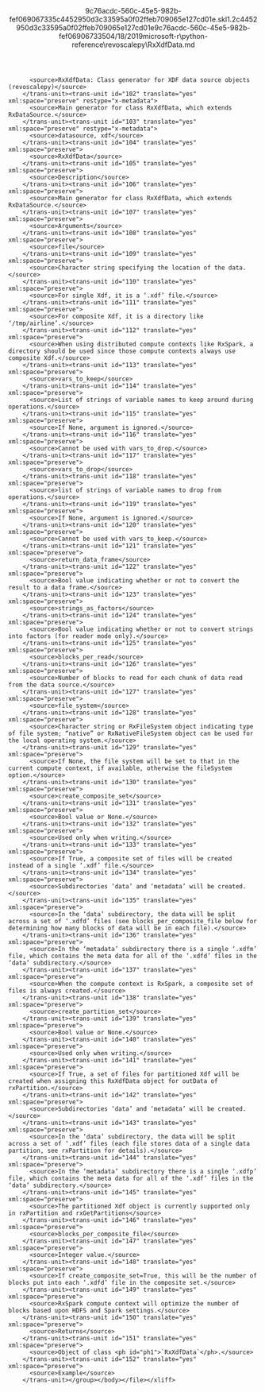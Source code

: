 <?xml version="1.0"?><xliff version="1.2" xmlns="urn:oasis:names:tc:xliff:document:1.2" xmlns:xsi="http://www.w3.org/2001/XMLSchema-instance" xsi:schemaLocation="urn:oasis:names:tc:xliff:document:1.2 xliff-core-1.2-transitional.xsd"><file datatype="xml" original="RxXdfData.md" source-language="en-US" target-language="en-US"><header><tool tool-id="mdxliff" tool-name="mdxliff" tool-version="1.0-d1654b2" tool-company="Microsoft" /><xliffext:skl_file_name xmlns:xliffext="urn:microsoft:content:schema:xliffextensions">9c76acdc-560c-45e5-982b-fef069067335c4452950d3c33595a0f02ffeb709065e127cd01e.skl</xliffext:skl_file_name><xliffext:version xmlns:xliffext="urn:microsoft:content:schema:xliffextensions">1.2</xliffext:version><xliffext:ms.openlocfilehash xmlns:xliffext="urn:microsoft:content:schema:xliffextensions">c4452950d3c33595a0f02ffeb709065e127cd01e</xliffext:ms.openlocfilehash><xliffext:ms.sourcegitcommit xmlns:xliffext="urn:microsoft:content:schema:xliffextensions">9c76acdc-560c-45e5-982b-fef069067335</xliffext:ms.sourcegitcommit><xliffext:ms.lasthandoff xmlns:xliffext="urn:microsoft:content:schema:xliffextensions">04/18/2019</xliffext:ms.lasthandoff><xliffext:ms.openlocfilepath xmlns:xliffext="urn:microsoft:content:schema:xliffextensions">microsoft-r\python-reference\revoscalepy\RxXdfData.md</xliffext:ms.openlocfilepath></header><body><group id="content" extype="content"><trans-unit id="101" translate="yes" xml:space="preserve" restype="x-metadata">
          <source>RxXdfData: Class generator for XDF data source objects (revoscalepy)</source>
        </trans-unit><trans-unit id="102" translate="yes" xml:space="preserve" restype="x-metadata">
          <source>Main generator for class RxXdfData, which extends RxDataSource.</source>
        </trans-unit><trans-unit id="103" translate="yes" xml:space="preserve" restype="x-metadata">
          <source>datasource, xdf</source>
        </trans-unit><trans-unit id="104" translate="yes" xml:space="preserve">
          <source>RxXdfData</source>
        </trans-unit><trans-unit id="105" translate="yes" xml:space="preserve">
          <source>Description</source>
        </trans-unit><trans-unit id="106" translate="yes" xml:space="preserve">
          <source>Main generator for class RxXdfData, which extends RxDataSource.</source>
        </trans-unit><trans-unit id="107" translate="yes" xml:space="preserve">
          <source>Arguments</source>
        </trans-unit><trans-unit id="108" translate="yes" xml:space="preserve">
          <source>file</source>
        </trans-unit><trans-unit id="109" translate="yes" xml:space="preserve">
          <source>Character string specifying the location of the data.</source>
        </trans-unit><trans-unit id="110" translate="yes" xml:space="preserve">
          <source>For single Xdf, it is a ‘.xdf’ file.</source>
        </trans-unit><trans-unit id="111" translate="yes" xml:space="preserve">
          <source>For composite Xdf, it is a directory like ‘/tmp/airline’.</source>
        </trans-unit><trans-unit id="112" translate="yes" xml:space="preserve">
          <source>When using distributed compute contexts like RxSpark, a directory should be used since those compute contexts always use composite Xdf.</source>
        </trans-unit><trans-unit id="113" translate="yes" xml:space="preserve">
          <source>vars_to_keep</source>
        </trans-unit><trans-unit id="114" translate="yes" xml:space="preserve">
          <source>List of strings of variable names to keep around during operations.</source>
        </trans-unit><trans-unit id="115" translate="yes" xml:space="preserve">
          <source>If None, argument is ignored.</source>
        </trans-unit><trans-unit id="116" translate="yes" xml:space="preserve">
          <source>Cannot be used with vars_to_drop.</source>
        </trans-unit><trans-unit id="117" translate="yes" xml:space="preserve">
          <source>vars_to_drop</source>
        </trans-unit><trans-unit id="118" translate="yes" xml:space="preserve">
          <source>list of strings of variable names to drop from operations.</source>
        </trans-unit><trans-unit id="119" translate="yes" xml:space="preserve">
          <source>If None, argument is ignored.</source>
        </trans-unit><trans-unit id="120" translate="yes" xml:space="preserve">
          <source>Cannot be used with vars_to_keep.</source>
        </trans-unit><trans-unit id="121" translate="yes" xml:space="preserve">
          <source>return_data_frame</source>
        </trans-unit><trans-unit id="122" translate="yes" xml:space="preserve">
          <source>Bool value indicating whether or not to convert the result to a data frame.</source>
        </trans-unit><trans-unit id="123" translate="yes" xml:space="preserve">
          <source>strings_as_factors</source>
        </trans-unit><trans-unit id="124" translate="yes" xml:space="preserve">
          <source>Bool value indicating whether or not to convert strings into factors (for reader mode only).</source>
        </trans-unit><trans-unit id="125" translate="yes" xml:space="preserve">
          <source>blocks_per_read</source>
        </trans-unit><trans-unit id="126" translate="yes" xml:space="preserve">
          <source>Number of blocks to read for each chunk of data read from the data source.</source>
        </trans-unit><trans-unit id="127" translate="yes" xml:space="preserve">
          <source>file_system</source>
        </trans-unit><trans-unit id="128" translate="yes" xml:space="preserve">
          <source>Character string or RxFileSystem object indicating type of file system; “native” or RxNativeFileSystem object can be used for the local operating system.</source>
        </trans-unit><trans-unit id="129" translate="yes" xml:space="preserve">
          <source>If None, the file system will be set to that in the current compute context, if available, otherwise the fileSystem option.</source>
        </trans-unit><trans-unit id="130" translate="yes" xml:space="preserve">
          <source>create_composite_set</source>
        </trans-unit><trans-unit id="131" translate="yes" xml:space="preserve">
          <source>Bool value or None.</source>
        </trans-unit><trans-unit id="132" translate="yes" xml:space="preserve">
          <source>Used only when writing.</source>
        </trans-unit><trans-unit id="133" translate="yes" xml:space="preserve">
          <source>If True, a composite set of files will be created instead of a single ‘.xdf’ file.</source>
        </trans-unit><trans-unit id="134" translate="yes" xml:space="preserve">
          <source>Subdirectories ‘data’ and ‘metadata’ will be created.</source>
        </trans-unit><trans-unit id="135" translate="yes" xml:space="preserve">
          <source>In the ‘data’ subdirectory, the data will be split across a set of ‘.xdfd’ files (see blocks_per_composite_file below for determining how many blocks of data will be in each file).</source>
        </trans-unit><trans-unit id="136" translate="yes" xml:space="preserve">
          <source>In the ‘metadata’ subdirectory there is a single ‘.xdfm’ file, which contains the meta data for all of the ‘.xdfd’ files in the ‘data’ subdirectory.</source>
        </trans-unit><trans-unit id="137" translate="yes" xml:space="preserve">
          <source>When the compute context is RxSpark, a composite set of files is always created.</source>
        </trans-unit><trans-unit id="138" translate="yes" xml:space="preserve">
          <source>create_partition_set</source>
        </trans-unit><trans-unit id="139" translate="yes" xml:space="preserve">
          <source>Bool value or None.</source>
        </trans-unit><trans-unit id="140" translate="yes" xml:space="preserve">
          <source>Used only when writing.</source>
        </trans-unit><trans-unit id="141" translate="yes" xml:space="preserve">
          <source>If True, a set of files for partitioned Xdf will be created when assigning this RxXdfData object for outData of rxPartition.</source>
        </trans-unit><trans-unit id="142" translate="yes" xml:space="preserve">
          <source>Subdirectories ‘data’ and ‘metadata’ will be created.</source>
        </trans-unit><trans-unit id="143" translate="yes" xml:space="preserve">
          <source>In the ‘data’ subdirectory, the data will be split across a set of ‘.xdf’ files (each file stores data of a single data partition, see rxPartition for details).</source>
        </trans-unit><trans-unit id="144" translate="yes" xml:space="preserve">
          <source>In the ‘metadata’ subdirectory there is a single ‘.xdfp’ file, which contains the meta data for all of the ‘.xdf’ files in the ‘data’ subdirectory.</source>
        </trans-unit><trans-unit id="145" translate="yes" xml:space="preserve">
          <source>The partitioned Xdf object is currently supported only in rxPartition and rxGetPartitions</source>
        </trans-unit><trans-unit id="146" translate="yes" xml:space="preserve">
          <source>blocks_per_composite_file</source>
        </trans-unit><trans-unit id="147" translate="yes" xml:space="preserve">
          <source>Integer value.</source>
        </trans-unit><trans-unit id="148" translate="yes" xml:space="preserve">
          <source>If create_composite_set=True, this will be the number of blocks put into each ‘.xdfd’ file in the composite set.</source>
        </trans-unit><trans-unit id="149" translate="yes" xml:space="preserve">
          <source>RxSpark compute context will optimize the number of blocks based upon HDFS and Spark settings.</source>
        </trans-unit><trans-unit id="150" translate="yes" xml:space="preserve">
          <source>Returns</source>
        </trans-unit><trans-unit id="151" translate="yes" xml:space="preserve">
          <source>Object of class <ph id="ph1">`RxXdfData`</ph>.</source>
        </trans-unit><trans-unit id="152" translate="yes" xml:space="preserve">
          <source>Example</source>
        </trans-unit></group></body></file></xliff>